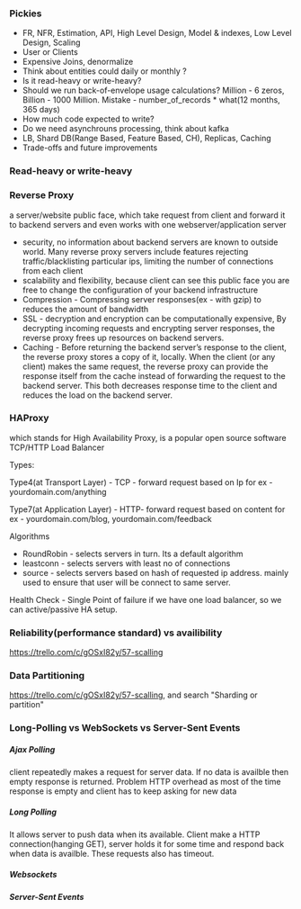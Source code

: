 ### Pickies
- FR, NFR, Estimation, API, High Level Design, Model & indexes, Low Level Design, Scaling
- User or Clients
- Expensive Joins, denormalize
- Think about entities could daily or monthly ?
- Is it read-heavy or write-heavy?
- Should we run back-of-envelope usage calculations? Million - 6 zeros, Billion - 1000 Million. 	Mistake - number_of_records * what(12 months, 365 days)
- How much code expected to write?
- Do we need asynchrouns processing, think about kafka
- LB, Shard DB(Range Based, Feature Based, CH), Replicas, Caching
- Trade-offs and future improvements

### Read-heavy or write-heavy

### Reverse Proxy 

a server/website public face, which take request from client and forward it to backend servers and even works with one webserver/application server
- security, no information about backend servers are known to outside world. Many reverse proxy servers include features rejecting traffic/blacklisting particular ips, limiting the number of connections from each client
- scalability and flexibility, because client can see this public face you are free to change the configuration of your backend infrastructure
- Compression - Compressing server responses(ex - with gzip) to reduces the amount of bandwidth
- SSL - decryption and encryption can be computationally expensive, By decrypting incoming requests and encrypting server responses, the reverse proxy frees up resources on backend servers.
- Caching - Before returning the backend server’s response to the client, the reverse proxy stores a copy of it, locally. When the client (or any client) makes the same request, the reverse proxy can provide the response itself from the cache instead of forwarding the request to the backend server. This both decreases response time to the client and reduces the load on the backend server.

### HAProxy

which stands for High Availability Proxy, is a popular open source software TCP/HTTP Load Balancer

Types:

Type4(at Transport Layer) - TCP - forward request based on Ip
for ex - yourdomain.com/anything

Type7(at Application Layer) - HTTP- forward request based on content
for ex - yourdomain.com/blog, yourdomain.com/feedback

Algorithms
* RoundRobin - selects servers in turn. Its a default algorithm
* leastconn  - selects servers with least no of connections
* source     - selects servers based on hash of requested ip address. mainly used to ensure that user will be connect to same server.


Health Check - Single Point of failure if we have one load balancer, so we can active/passive HA setup.

### Reliability(performance standard) vs availibility
https://trello.com/c/gOSxI82y/57-scalling

### Data Partitioning
https://trello.com/c/gOSxI82y/57-scalling, and search "Sharding or partition"

### Long-Polling vs WebSockets vs Server-Sent Events

##### Ajax Polling
client repeatedly makes a request for server data. If no data is availble then empty response is returned. Problem HTTP overhead as most of the time response is empty and client has to keep asking for new data

##### Long Polling
It allows server to push data when its available. Client make a HTTP connection(hanging GET), server holds it for some time and respond back when data is availble. These requests also has timeout.

##### Websockets


##### Server-Sent Events



